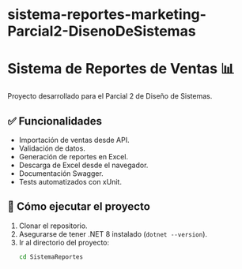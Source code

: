 # sistema-reportes-marketing-Parcial2-DisenoDeSistemas
# Sistema de Reportes de Ventas 📊

Proyecto desarrollado para el Parcial 2 de Diseño de Sistemas.

## ✅ Funcionalidades

- Importación de ventas desde API.
- Validación de datos.
- Generación de reportes en Excel.
- Descarga de Excel desde el navegador.
- Documentación Swagger.
- Tests automatizados con xUnit.

## 🚀 Cómo ejecutar el proyecto

1. Clonar el repositorio.
2. Asegurarse de tener .NET 8 instalado (`dotnet --version`).
3. Ir al directorio del proyecto:
   ```bash
   cd SistemaReportes
